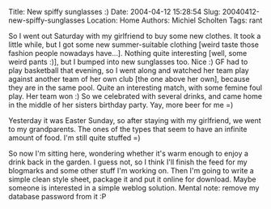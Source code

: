 Title: New spiffy sunglasses :)
Date: 2004-04-12 15:28:54
Slug: 20040412-new-spiffy-sunglasses
Location: Home
Authors: Michiel Scholten
Tags: rant

<p>So I went out Saturday with my girlfriend to buy some new clothes. It took a little while, but I got some new summer-suitable clothing [weird taste those fashion people nowadays have...]. Nothing quite interesting [well, some weird pants :)], but I bumped into new sunglasses too. Nice :) GF had to play basketball that evening, so I went along and watched her team play against another team of her own club [the one above her own], because they are in the same pool. Quite an interesting match, with some femine foul play. Her team won :) So we celebrated with several drinks, and came home in the middle of her sisters birthday party. Yay, more beer for me =)</p>
<p>Yesterday it was Easter Sunday, so after staying with my girlfriend, we went to my grandparents. The ones of the types that seem to have an infinite amount of food. I'm still quite stuffed =)</p>
<p>So now I'm sitting here, wondering whether it's warm enough to enjoy a drink back in the garden. I guess not, so I think I'll finish the feed for my blogmarks and some other stuff I'm working on. Then I'm going to write a simple clean style sheet, package it and put it online for download. Maybe someone is interested in a simple weblog solution. Mental note: remove my database password from it :P</p>
